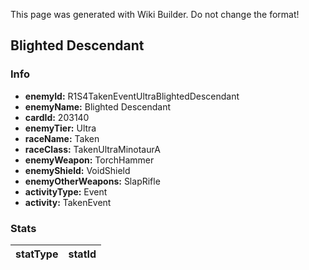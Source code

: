 <span class="wiki-builder">This page was generated with Wiki Builder. Do not change the format!</span>

## Blighted Descendant
### Info
* **enemyId:** R1S4TakenEventUltraBlightedDescendant
* **enemyName:** Blighted Descendant
* **cardId:** 203140
* **enemyTier:** Ultra
* **raceName:** Taken
* **raceClass:** TakenUltraMinotaurA
* **enemyWeapon:** TorchHammer
* **enemyShield:** VoidShield
* **enemyOtherWeapons:** SlapRifle
* **activityType:** Event
* **activity:** TakenEvent

### Stats
statType | statId
-------- | ------

